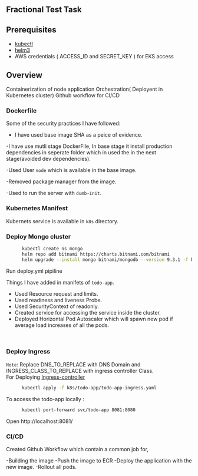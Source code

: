 ## Fractional Test Task

## Prerequisites

- [kubectl](https://kubernetes.io/docs/tasks/tools/#kubectl)
- [helm3](https://helm.sh/docs/intro/install/)
- AWS credentials ( ACCESS_ID and SECRET_KEY ) for EKS access

## Overview
Containerization of node application
Orchestration( Deployent in Kubernetes cluster)
Github workflow for CI/CD

### Dockerfile
Some of the security practices I have followed:

- I have used base image SHA as a peice of evidence.

-I have use mutli stage DockerFile, In base stage it install production dependencies in seperate folder which in used the in the next stage(avoided dev dependencies).

-Used User `node` which is available in the  base image.

-Removed package manager from the image.

-Used to run the server with `dumb-init`.

### Kubernetes Manifest

Kubernets service is available in `k8s` directory.

### Deploy Mongo cluster

```sh
      kubectl create ns mongo
      helm repo add bitnami https://charts.bitnami.com/bitnami
      helm upgrade --install mongo bitnami/mongodb --version 9.3.1 -f k8s/mongo/values.yaml -n mongo --wait
```
Run deploy.yml pipiline 

Things I have added in manifets of `todo-app`.

- Used Resource request and limits.
- Used readiness and liveness Probe.
- Used SecurityContext of readonly.
- Created service for accessing the service inside the cluster.
- Deployed Horizontal Pod Autoscaler which will spawn new pod if average load increases of all the pods.

<br>

### Deploy Ingress

`Note`: Replace DNS_TO_REPLACE with DNS Domain and INGRESS_CLASS_TO_REPLACE with ingress controller Class.
<br>
For Deploying [Ingress-controller](https://www.nginx.com/blog/deploying-nginx-ingress-controller-on-amazon-eks-how-we-tested/)
```sh
      kubectl apply -f k8s/todo-app/todo-app-ingress.yaml
```

To access the todo-app locally :

```sh
      kubectl port-forward svc/todo-app 8081:8080
```

Open http://localhost:8081/

### CI/CD

Created Github Workflow which contain a common job for,

-Building the image
-Push the image to ECR
-Deploy the application with the new image.
-Rollout all pods.